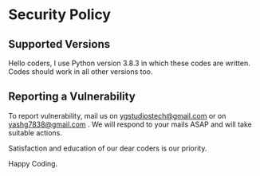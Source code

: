 # Security Policy

## Supported Versions

Hello coders,
I use Python version 3.8.3 in which these codes are written.
Codes should work in all other versions too.


## Reporting a Vulnerability

To report vulnerability, mail us on ygstudiostech@gmail.com or
on yashg7838@gmail.com . We will respond to your mails ASAP and
will take suitable actions.

Satisfaction and education of our dear coders is our priority.

Happy Coding.
